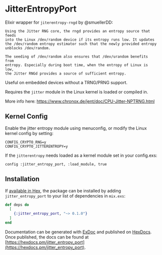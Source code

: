 # JitterEntropyPort

Elixir wrapper for `jiterentropy-rngd` by @smuellerDD:

    Using the Jitter RNG core, the rngd provides an entropy source that feeds
    into the Linux /dev/random device if its entropy runs low. It updates
    the /dev/random entropy estimator such that the newly provided entropy
    unblocks /dev/random.

    The seeding of /dev/random also ensures that /dev/urandom benefits from
    entropy. Especially during boot time, when the entropy of Linux is low,
    the Jitter RNGd provides a source of sufficient entropy.

Useful on embedded devices without a TRNG/PRNG support.

Requires the `jitter` module in the Linux kernel is loaded or compiled in.

More info here: https://www.chronox.de/jent/doc/CPU-Jitter-NPTRNG.html

## Kernel Config

Enable the jitter entropy module using menuconfig, or modify the Linux kernel config by setting:

```
CONFIG_CRYPTO_RNG=y
CONFIG_CRYPTO_JITTERENTROPY=y
```

If the `jitterentropy` needs loaded as a kernel module set in your config.exs:

    config :jitter_entropy_port, :load_module, true

## Installation

If [available in Hex](https://hex.pm/docs/publish), the package can be installed
by adding `jitter_entropy_port` to your list of dependencies in `mix.exs`:

```elixir
def deps do
  [
    {:jitter_entropy_port, "~> 0.1.0"}
  ]
end
```

Documentation can be generated with [ExDoc](https://github.com/elixir-lang/ex_doc)
and published on [HexDocs](https://hexdocs.pm). Once published, the docs can
be found at [https://hexdocs.pm/jitter_entropy_port](https://hexdocs.pm/jitter_entropy_port).
